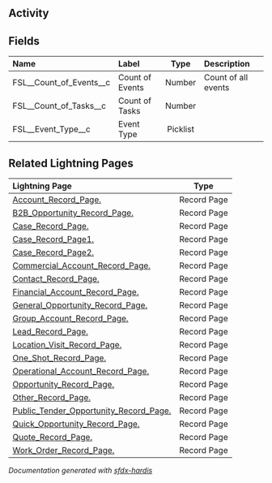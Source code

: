 ## Activity

<!-- Object description -->

## Fields

| Name      | Label | Type | Description |
| :-------- | :---- | :--: | :---------- | 
| FSL__Count_of_Events__c | Count of Events | Number | Count of all events |
| FSL__Count_of_Tasks__c | Count of Tasks | Number | <!-- --> |
| FSL__Event_Type__c | Event Type | Picklist | <!-- --> |






## Related Lightning Pages

| Lightning Page | Type |
| :----      | :--: | 
| [Account_Record_Page.](../pages/Account_Record_Page..md) |  Record Page |
| [B2B_Opportunity_Record_Page.](../pages/B2B_Opportunity_Record_Page..md) |  Record Page |
| [Case_Record_Page.](../pages/Case_Record_Page..md) |  Record Page |
| [Case_Record_Page1.](../pages/Case_Record_Page1..md) |  Record Page |
| [Case_Record_Page2.](../pages/Case_Record_Page2..md) |  Record Page |
| [Commercial_Account_Record_Page.](../pages/Commercial_Account_Record_Page..md) |  Record Page |
| [Contact_Record_Page.](../pages/Contact_Record_Page..md) |  Record Page |
| [Financial_Account_Record_Page.](../pages/Financial_Account_Record_Page..md) |  Record Page |
| [General_Opportunity_Record_Page.](../pages/General_Opportunity_Record_Page..md) |  Record Page |
| [Group_Account_Record_Page.](../pages/Group_Account_Record_Page..md) |  Record Page |
| [Lead_Record_Page.](../pages/Lead_Record_Page..md) |  Record Page |
| [Location_Visit_Record_Page.](../pages/Location_Visit_Record_Page..md) |  Record Page |
| [One_Shot_Record_Page.](../pages/One_Shot_Record_Page..md) |  Record Page |
| [Operational_Account_Record_Page.](../pages/Operational_Account_Record_Page..md) |  Record Page |
| [Opportunity_Record_Page.](../pages/Opportunity_Record_Page..md) |  Record Page |
| [Other_Record_Page.](../pages/Other_Record_Page..md) |  Record Page |
| [Public_Tender_Opportunity_Record_Page.](../pages/Public_Tender_Opportunity_Record_Page..md) |  Record Page |
| [Quick_Opportunity_Record_Page.](../pages/Quick_Opportunity_Record_Page..md) |  Record Page |
| [Quote_Record_Page.](../pages/Quote_Record_Page..md) |  Record Page |
| [Work_Order_Record_Page.](../pages/Work_Order_Record_Page..md) |  Record Page |


_Documentation generated with [sfdx-hardis](https://sfdx-hardis.cloudity.com)_
